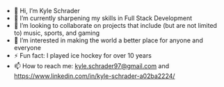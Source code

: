 - 👋 Hi, I’m Kyle Schrader
- 🌱 I’m currently sharpening my skills in Full Stack Development
- 👯 I’m looking to collaborate on projects that include (but are not limited to) music, sports, and gaming
- 👀 I’m interested in making the world a better place for anyone and everyone
- ⚡ Fun fact: I played ice hockey for over 10 years
- 📫 How to reach me: kyle.schrader97@gmail.com and https://www.linkedin.com/in/kyle-schrader-a02ba2224/
